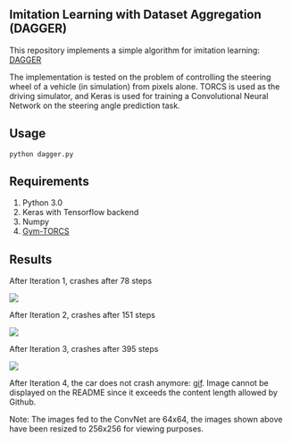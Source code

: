 ## Imitation Learning with Dataset Aggregation (DAGGER)

This repository implements a simple algorithm for imitation learning: [DAGGER](https://www.cs.cmu.edu/~sross1/publications/Ross-AIStats11-NoRegret.pdf)

The implementation is tested on the problem of controlling the steering wheel of a vehicle (in simulation) from pixels alone. TORCS is used as the driving simulator, and Keras is used for training a Convolutional Neural Network on the steering angle prediction task.

## Usage
`python dagger.py`

## Requirements

1. Python 3.0
2. Keras with Tensorflow backend
3. Numpy
4. [Gym-TORCS](https://github.com/ugo-nama-kun/gym_torcs)

## Results

After Iteration 1, crashes after 78 steps

![](http://i.imgur.com/YfqFXQZ.gif)

After Iteration 2, crashes after 151 steps

![](http://i.imgur.com/0bXKyVx.gif)

After Iteration 3, crashes after 395 steps

![](http://i.imgur.com/doz8U0z.gif)

After Iteration 4, the car does not crash anymore: [gif](http://i.imgur.com/pKeVxLY.gif). Image cannot be displayed on the README since it exceeds the content length allowed by Github. 

Note: The images fed to the ConvNet are 64x64, the images shown above have been resized to 256x256 for viewing purposes.

